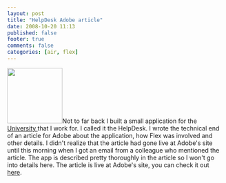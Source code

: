 ```yaml
---
layout: post
title: "HelpDesk Adobe article"
date: 2008-10-20 11:13
published: false
footer: true
comments: false
categories: [air, flex]
---
```


<img src="http://knomedia.com/blog/wp-content/uploads/2008/10/helpdesk.png" alt="" title="HelpDesk" width="128" height="128" class="alignleft size-full wp-image-130" />Not to far back I built a small application for the <a href='http://www.fullsail.edu'> University </a> that I work for.  I called it the HelpDesk.  I wrote the technical end of an article for Adobe about the application, how Flex was involved and other details.  I didn't realize that the article had gone live at Adobe's site until this morning when I got an email from a colleague who mentioned the article.  The app is described pretty thoroughly in the article so I won't go into details here.  The article is live at Adobe's site, you can check it out <a href='http://www.adobe.com/devnet/edu/articles/full-sail-flex.html'>here</a>.
